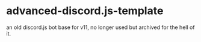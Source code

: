 # advanced-discord.js-template
an old discord.js bot base for v11, no longer used but archived for the hell of it.
